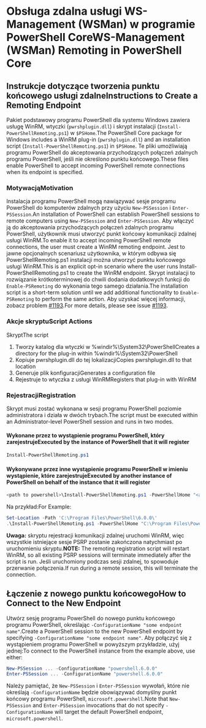 # <a name="ws-management-wsman-remoting-in-powershell-core"></a><span data-ttu-id="90158-101">Obsługa zdalna usługi WS-Management (WSMan) w programie PowerShell Core</span><span class="sxs-lookup"><span data-stu-id="90158-101">WS-Management (WSMan) Remoting in PowerShell Core</span></span>

## <a name="instructions-to-create-a-remoting-endpoint"></a><span data-ttu-id="90158-102">Instrukcje dotyczące tworzenia punktu końcowego usługi zdalne</span><span class="sxs-lookup"><span data-stu-id="90158-102">Instructions to Create a Remoting Endpoint</span></span>

<span data-ttu-id="90158-103">Pakiet podstawowy programu PowerShell dla systemu Windows zawiera usługę WinRM, wtyczki (`pwrshplugin.dll`) i skrypt instalacji (`Install-PowerShellRemoting.ps1`) w `$PSHome`.</span><span class="sxs-lookup"><span data-stu-id="90158-103">The PowerShell Core package for Windows includes a WinRM plug-in (`pwrshplugin.dll`) and an installation script (`Install-PowerShellRemoting.ps1`) in `$PSHome`.</span></span>
<span data-ttu-id="90158-104">Te pliki umożliwiają programu PowerShell do akceptowania przychodzących połączeń zdalnych programu PowerShell, jeśli nie określono punktu końcowego.</span><span class="sxs-lookup"><span data-stu-id="90158-104">These files enable PowerShell to accept incoming PowerShell remote connections when its endpoint is specified.</span></span>

### <a name="motivation"></a><span data-ttu-id="90158-105">Motywacją</span><span class="sxs-lookup"><span data-stu-id="90158-105">Motivation</span></span>

<span data-ttu-id="90158-106">Instalacja programu PowerShell mogą nawiązywać sesje programu PowerShell do komputerów zdalnych przy użyciu `New-PSSession` i `Enter-PSSession`.</span><span class="sxs-lookup"><span data-stu-id="90158-106">An installation of PowerShell can establish PowerShell sessions to remote computers using `New-PSSession` and `Enter-PSSession`.</span></span>
<span data-ttu-id="90158-107">Aby włączyć ją do akceptowania przychodzących połączeń zdalnych programu PowerShell, użytkownik musi utworzyć punkt końcowy komunikacji zdalnej usługi WinRM.</span><span class="sxs-lookup"><span data-stu-id="90158-107">To enable it to accept incoming PowerShell remote connections, the user must create a WinRM remoting endpoint.</span></span>
<span data-ttu-id="90158-108">Jest to jawne opcjonalnych scenariusz użytkownika, w którym odbywa się PowerShellRemoting.ps1 instalacji można utworzyć punktu końcowego usługi WinRM.</span><span class="sxs-lookup"><span data-stu-id="90158-108">This is an explicit opt-in scenario where the user runs Install-PowerShellRemoting.ps1 to create the WinRM endpoint.</span></span>
<span data-ttu-id="90158-109">Skrypt instalacji to rozwiązanie krótkoterminowej do chwili dodania dodatkowych funkcji do `Enable-PSRemoting` do wykonania tego samego działania.</span><span class="sxs-lookup"><span data-stu-id="90158-109">The installation script is a short-term solution until we add additional functionality to `Enable-PSRemoting` to perform the same action.</span></span>
<span data-ttu-id="90158-110">Aby uzyskać więcej informacji, zobacz problem [#1193](https://github.com/PowerShell/PowerShell/issues/1193).</span><span class="sxs-lookup"><span data-stu-id="90158-110">For more details, please see issue [#1193](https://github.com/PowerShell/PowerShell/issues/1193).</span></span>

### <a name="script-actions"></a><span data-ttu-id="90158-111">Akcje skryptu</span><span class="sxs-lookup"><span data-stu-id="90158-111">Script Actions</span></span>

<span data-ttu-id="90158-112">Skrypt</span><span class="sxs-lookup"><span data-stu-id="90158-112">The script</span></span>

1. <span data-ttu-id="90158-113">Tworzy katalog dla wtyczki w %windir%\System32\PowerShell</span><span class="sxs-lookup"><span data-stu-id="90158-113">Creates a directory for the plug-in within %windir%\System32\PowerShell</span></span>
1. <span data-ttu-id="90158-114">Kopiuje pwrshplugin.dll do tej lokalizacji</span><span class="sxs-lookup"><span data-stu-id="90158-114">Copies pwrshplugin.dll to that location</span></span>
1. <span data-ttu-id="90158-115">Generuje plik konfiguracji</span><span class="sxs-lookup"><span data-stu-id="90158-115">Generates a configuration file</span></span>
1. <span data-ttu-id="90158-116">Rejestruje to wtyczka z usługi WinRM</span><span class="sxs-lookup"><span data-stu-id="90158-116">Registers that plug-in with WinRM</span></span>

### <a name="registration"></a><span data-ttu-id="90158-117">Rejestracji</span><span class="sxs-lookup"><span data-stu-id="90158-117">Registration</span></span>

<span data-ttu-id="90158-118">Skrypt musi zostać wykonana w sesji programu PowerShell poziomie administratora i działa w dwóch trybach.</span><span class="sxs-lookup"><span data-stu-id="90158-118">The script must be executed within an Administrator-level PowerShell session and runs in two modes.</span></span>

#### <a name="executed-by-the-instance-of-powershell-that-it-will-register"></a><span data-ttu-id="90158-119">Wykonane przez to wystąpienie programu PowerShell, który zarejestruje</span><span class="sxs-lookup"><span data-stu-id="90158-119">Executed by the instance of PowerShell that it will register</span></span>

```powershell
Install-PowerShellRemoting.ps1
```

#### <a name="executed-by-another-instance-of-powershell-on-behalf-of-the-instance-that-it-will-register"></a><span data-ttu-id="90158-120">Wykonywane przez inne wystąpienie programu PowerShell w imieniu wystąpienie, które zarejestruje</span><span class="sxs-lookup"><span data-stu-id="90158-120">Executed by another instance of PowerShell on behalf of the instance that it will register</span></span>

```powershell
<path to powershell>\Install-PowerShellRemoting.ps1 -PowerShellHome "<absolute path to the instance's $PSHOME>"
```

<span data-ttu-id="90158-121">Na przykład:</span><span class="sxs-lookup"><span data-stu-id="90158-121">For Example:</span></span>

```powershell
Set-Location -Path 'C:\Program Files\PowerShell\6.0.0\'
.\Install-PowerShellRemoting.ps1 -PowerShellHome "C:\Program Files\PowerShell\6.0.0\"
```

<span data-ttu-id="90158-122">**Uwaga:** skryptu rejestracji komunikacji zdalnej uruchomi WinRM, więc wszystkie istniejące sesje PSRP zostanie zakończona natychmiast po uruchomieniu skryptu.</span><span class="sxs-lookup"><span data-stu-id="90158-122">**NOTE:** The remoting registration script will restart WinRM, so all existing PSRP sessions will terminate immediately after the script is run.</span></span> <span data-ttu-id="90158-123">Jeśli uruchomiony podczas sesji zdalnej, to spowoduje przerwanie połączenia.</span><span class="sxs-lookup"><span data-stu-id="90158-123">If run during a remote session, this will terminate the connection.</span></span>

## <a name="how-to-connect-to-the-new-endpoint"></a><span data-ttu-id="90158-124">Łączenie z nowego punktu końcowego</span><span class="sxs-lookup"><span data-stu-id="90158-124">How to Connect to the New Endpoint</span></span>

<span data-ttu-id="90158-125">Utwórz sesję programu PowerShell do nowego punktu końcowego programu PowerShell, określając `-ConfigurationName "some endpoint name"`.</span><span class="sxs-lookup"><span data-stu-id="90158-125">Create a PowerShell session to the new PowerShell endpoint by specifying `-ConfigurationName "some endpoint name"`.</span></span> <span data-ttu-id="90158-126">Aby połączyć się z wystąpieniem programu PowerShell w powyższym przykładzie, użyj jednej:</span><span class="sxs-lookup"><span data-stu-id="90158-126">To connect to the PowerShell instance from the example above, use either:</span></span>

```powershell
New-PSSession ... -ConfigurationName "powershell.6.0.0"
Enter-PSSession ... -ConfigurationName "powershell.6.0.0"
```

<span data-ttu-id="90158-127">Należy pamiętać, że `New-PSSession` i `Enter-PSSession` wywołań, które nie określają `-ConfigurationName` będzie obowiązywać domyślny punkt końcowy programu PowerShell, `microsoft.powershell`.</span><span class="sxs-lookup"><span data-stu-id="90158-127">Note that `New-PSSession` and `Enter-PSSession` invocations that do not specify `-ConfigurationName` will target the default PowerShell endpoint, `microsoft.powershell`.</span></span>